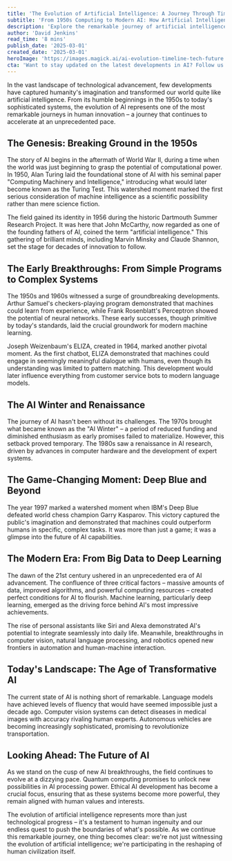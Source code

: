 ```yaml
---
title: 'The Evolution of Artificial Intelligence: A Journey Through Time'
subtitle: 'From 1950s Computing to Modern AI: How Artificial Intelligence Has Transformed Our World'
description: 'Explore the remarkable journey of artificial intelligence from its inception in the 1950s to the cutting-edge technologies of today. Discover key milestones, challenges, and the transformative impact of AI systems that are reshaping our world.'
author: 'David Jenkins'
read_time: '8 mins'
publish_date: '2025-03-01'
created_date: '2025-03-01'
heroImage: 'https://images.magick.ai/ai-evolution-timeline-tech-future.jpg'
cta: 'Want to stay updated on the latest developments in AI? Follow us on LinkedIn for expert insights, breaking news, and in-depth analysis of artificial intelligence trends shaping our future.'
---
```


In the vast landscape of technological advancement, few developments have captured humanity's imagination and transformed our world quite like artificial intelligence. From its humble beginnings in the 1950s to today's sophisticated systems, the evolution of AI represents one of the most remarkable journeys in human innovation – a journey that continues to accelerate at an unprecedented pace.

## The Genesis: Breaking Ground in the 1950s

The story of AI begins in the aftermath of World War II, during a time when the world was just beginning to grasp the potential of computational power. In 1950, Alan Turing laid the foundational stone of AI with his seminal paper "Computing Machinery and Intelligence," introducing what would later become known as the Turing Test. This watershed moment marked the first serious consideration of machine intelligence as a scientific possibility rather than mere science fiction.

The field gained its identity in 1956 during the historic Dartmouth Summer Research Project. It was here that John McCarthy, now regarded as one of the founding fathers of AI, coined the term "artificial intelligence." This gathering of brilliant minds, including Marvin Minsky and Claude Shannon, set the stage for decades of innovation to follow.

## The Early Breakthroughs: From Simple Programs to Complex Systems

The 1950s and 1960s witnessed a surge of groundbreaking developments. Arthur Samuel's checkers-playing program demonstrated that machines could learn from experience, while Frank Rosenblatt's Perceptron showed the potential of neural networks. These early successes, though primitive by today's standards, laid the crucial groundwork for modern machine learning.

Joseph Weizenbaum's ELIZA, created in 1964, marked another pivotal moment. As the first chatbot, ELIZA demonstrated that machines could engage in seemingly meaningful dialogue with humans, even though its understanding was limited to pattern matching. This development would later influence everything from customer service bots to modern language models.

## The AI Winter and Renaissance

The journey of AI hasn't been without its challenges. The 1970s brought what became known as the "AI Winter" – a period of reduced funding and diminished enthusiasm as early promises failed to materialize. However, this setback proved temporary. The 1980s saw a renaissance in AI research, driven by advances in computer hardware and the development of expert systems.

## The Game-Changing Moment: Deep Blue and Beyond

The year 1997 marked a watershed moment when IBM's Deep Blue defeated world chess champion Garry Kasparov. This victory captured the public's imagination and demonstrated that machines could outperform humans in specific, complex tasks. It was more than just a game; it was a glimpse into the future of AI capabilities.

## The Modern Era: From Big Data to Deep Learning

The dawn of the 21st century ushered in an unprecedented era of AI advancement. The confluence of three critical factors – massive amounts of data, improved algorithms, and powerful computing resources – created perfect conditions for AI to flourish. Machine learning, particularly deep learning, emerged as the driving force behind AI's most impressive achievements.

The rise of personal assistants like Siri and Alexa demonstrated AI's potential to integrate seamlessly into daily life. Meanwhile, breakthroughs in computer vision, natural language processing, and robotics opened new frontiers in automation and human-machine interaction.

## Today's Landscape: The Age of Transformative AI

The current state of AI is nothing short of remarkable. Language models have achieved levels of fluency that would have seemed impossible just a decade ago. Computer vision systems can detect diseases in medical images with accuracy rivaling human experts. Autonomous vehicles are becoming increasingly sophisticated, promising to revolutionize transportation.

## Looking Ahead: The Future of AI

As we stand on the cusp of new AI breakthroughs, the field continues to evolve at a dizzying pace. Quantum computing promises to unlock new possibilities in AI processing power. Ethical AI development has become a crucial focus, ensuring that as these systems become more powerful, they remain aligned with human values and interests.

The evolution of artificial intelligence represents more than just technological progress – it's a testament to human ingenuity and our endless quest to push the boundaries of what's possible. As we continue this remarkable journey, one thing becomes clear: we're not just witnessing the evolution of artificial intelligence; we're participating in the reshaping of human civilization itself.